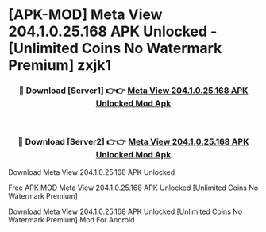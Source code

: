 # [APK-MOD] Meta View 204.1.0.25.168 APK Unlocked - [Unlimited Coins No Watermark Premium] zxjk1



<div align="center">
<h3>🔴 Download [Server1] 👉👉 <a href="https://momento.my/?title=Meta_View_204.1.0.25.168_APK_Unlocked">Meta View 204.1.0.25.168 APK Unlocked Mod Apk</a></h3><br>

<h3>🔴 Download [Server2] 👉👉 <a href="https://momento.my/?title=Meta_View_204.1.0.25.168_APK_Unlocked">Meta View 204.1.0.25.168 APK Unlocked Mod Apk</a></h3>
</div>



Download Meta View 204.1.0.25.168 APK Unlocked 

Free APK MOD Meta View 204.1.0.25.168 APK Unlocked [Unlimited Coins No Watermark Premium]

Download Meta View 204.1.0.25.168 APK Unlocked [Unlimited Coins No Watermark Premium] Mod For Android
